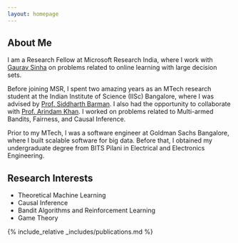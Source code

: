 ```yaml
---
layout: homepage
---
```


## About Me

I am a Research Fellow at Microsoft Research India, where I work with [Gaurav Sinha](https://www.microsoft.com/en-us/research/people/gauravsinha/) on problems related to online learning with large decision sets. 

Before joining MSR, I spent two amazing years as an MTech research student at the Indian Institute of Science (IISc) Bangalore, where I was advised by [Prof. Siddharth Barman](https://www.csa.iisc.ac.in/~barman/). I also had the opportunity to collaborate with [Prof. Arindam Khan](https://www.csa.iisc.ac.in/~arindamkhan/). I worked on problems related to Multi-armed Bandits, Fairness, and Causal Inference.

Prior to my MTech, I was a software engineer at Goldman Sachs Bangalore, where I built scalable software for big data. Before that, I obtained my undergraduate degree from BITS Pilani in Electrical and Electronics Engineering.

## Research Interests

- Theoretical Machine Learning
- Causal Inference
- Bandit Algorithms and Reinforcement Learning
- Game Theory


<!-- ## News

- **[Feb. 2020]** Our paper about incremental learning is accepted to CVPR 2020.
- **[Feb. 2020]** We will host the ACM Multimedia Asia 2020 conference in Singapore!
- **[Sept. 2019]** Our paper about few-shot learning is accepted to NeurIPS 2019.
- **[Mar. 2019]** Our paper about few-shot learning is accepted to CVPR 2019. -->

{% include_relative _includes/publications.md %}

<!-- {% include_relative _includes/services.md %} -->
